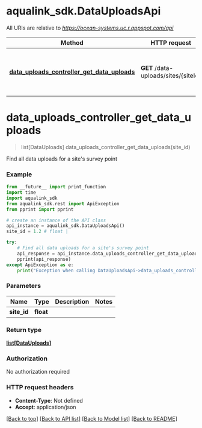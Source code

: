 # aqualink_sdk.DataUploadsApi

All URIs are relative to *https://ocean-systems.uc.r.appspot.com/api*

Method | HTTP request | Description
------------- | ------------- | -------------
[**data_uploads_controller_get_data_uploads**](DataUploadsApi.md#data_uploads_controller_get_data_uploads) | **GET** /data-uploads/sites/{siteId} | Find all data uploads for a site&#x27;s survey point

# **data_uploads_controller_get_data_uploads**
> list[DataUploads] data_uploads_controller_get_data_uploads(site_id)

Find all data uploads for a site's survey point

### Example
```python
from __future__ import print_function
import time
import aqualink_sdk
from aqualink_sdk.rest import ApiException
from pprint import pprint

# create an instance of the API class
api_instance = aqualink_sdk.DataUploadsApi()
site_id = 1.2 # float | 

try:
    # Find all data uploads for a site's survey point
    api_response = api_instance.data_uploads_controller_get_data_uploads(site_id)
    pprint(api_response)
except ApiException as e:
    print("Exception when calling DataUploadsApi->data_uploads_controller_get_data_uploads: %s\n" % e)
```

### Parameters

Name | Type | Description  | Notes
------------- | ------------- | ------------- | -------------
 **site_id** | **float**|  | 

### Return type

[**list[DataUploads]**](DataUploads.md)

### Authorization

No authorization required

### HTTP request headers

 - **Content-Type**: Not defined
 - **Accept**: application/json

[[Back to top]](#) [[Back to API list]](../README.md#documentation-for-api-endpoints) [[Back to Model list]](../README.md#documentation-for-models) [[Back to README]](../README.md)


